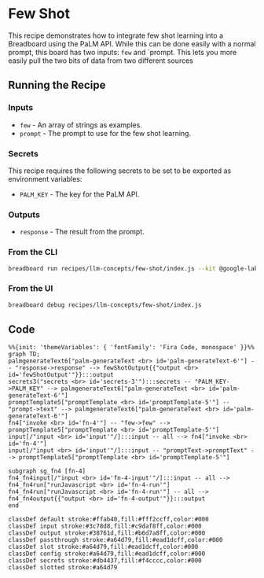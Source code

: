 # Few Shot

This recipe demonstrates how to integrate few shot learning into a Breadboard using the PaLM API. While this can be done easily with a normal prompt, this board has two inputs: `few` and `prompt. This lets you more easily pull the two bits of data from two different sources

## Running the Recipe

### Inputs

- `few` - An array of strings as examples.
- `prompt` - The prompt to use for the few shot learning.

### Secrets

This recipe requires the following secrets to be set to be exported as environment variables:

- `PALM_KEY` - The key for the PaLM API.

### Outputs

- `response` - The result from the prompt.

### From the CLI

```bash
breadboard run recipes/llm-concepts/few-shot/index.js --kit @google-labs/llm-starter --kit @google-labs/palm-kit -i "{\"few\": [\"Great product, 10/10: positive\", \"Didn't work very well: negative\", \"Super helpful, worth it: positive\"], \"promptText\": \"This is great:\" }" --kit @google-labs/llm-starter --kit @google-labs/core-kit --kit @google-labs/palm-kit
```

### From the UI

```bash
breadboard debug recipes/llm-concepts/few-shot/index.js
```

## Code

```mermaid
%%{init: 'themeVariables': { 'fontFamily': 'Fira Code, monospace' }}%%
graph TD;
palmgenerateText6["palm-generateText <br> id='palm-generateText-6'"] -- "response->response" --> fewShotOutput{{"output <br> id='fewShotOutput'"}}:::output
secrets3("secrets <br> id='secrets-3'"):::secrets -- "PALM_KEY->PALM_KEY" --> palmgenerateText6["palm-generateText <br> id='palm-generateText-6'"]
promptTemplate5["promptTemplate <br> id='promptTemplate-5'"] -- "prompt->text" --> palmgenerateText6["palm-generateText <br> id='palm-generateText-6'"]
fn4["invoke <br> id='fn-4'"] -- "few->few" --> promptTemplate5["promptTemplate <br> id='promptTemplate-5'"]
input[/"input <br> id='input'"/]:::input -- all --> fn4["invoke <br> id='fn-4'"]
input[/"input <br> id='input'"/]:::input -- "promptText->promptText" --> promptTemplate5["promptTemplate <br> id='promptTemplate-5'"]

subgraph sg_fn4 [fn-4]
fn4_fn4input[/"input <br> id='fn-4-input'"/]:::input -- all --> fn4_fn4run["runJavascript <br> id='fn-4-run'"]
fn4_fn4run["runJavascript <br> id='fn-4-run'"] -- all --> fn4_fn4output{{"output <br> id='fn-4-output'"}}:::output
end

classDef default stroke:#ffab40,fill:#fff2ccff,color:#000
classDef input stroke:#3c78d8,fill:#c9daf8ff,color:#000
classDef output stroke:#38761d,fill:#b6d7a8ff,color:#000
classDef passthrough stroke:#a64d79,fill:#ead1dcff,color:#000
classDef slot stroke:#a64d79,fill:#ead1dcff,color:#000
classDef config stroke:#a64d79,fill:#ead1dcff,color:#000
classDef secrets stroke:#db4437,fill:#f4cccc,color:#000
classDef slotted stroke:#a64d79
```
